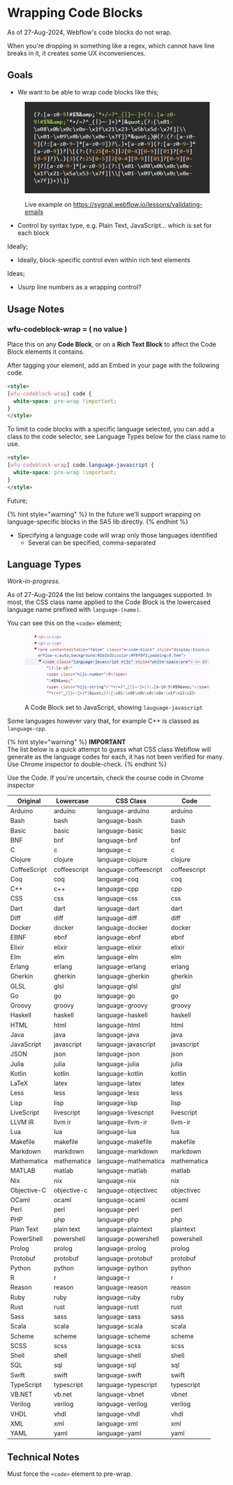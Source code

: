 # Wrapping Code Blocks

As of 27-Aug-2024, Webflow's code blocks do not wrap. &#x20;

When you're dropping in something like a regex, which cannot have line breaks in it, it creates some UX inconveniences.&#x20;

## Goals

* We want to be able to wrap code blocks like this;&#x20;

<figure><img src="../../.gitbook/assets/image.png" alt=""><figcaption><p>Live example on <a href="https://sygnal.webflow.io/lessons/validating-emails">https://sygnal.webflow.io/lessons/validating-emails</a></p></figcaption></figure>

* Control by syntax type, e.g. Plain Text, JavaScript... which is set for each block&#x20;

Ideally;

* Ideally, block-specific control even within rich text elements&#x20;

Ideas;&#x20;

* Usurp line numbers as a wrapping control?&#x20;



## Usage Notes

### wfu-codeblock-wrap = ( no value )

Place this on any **Code Block**, or on a **Rich Text Block** to affect the Code Block elements it contains. &#x20;

After tagging your element, add an Embed in your page with the following code.

```html
<style>
[wfu-codeblock-wrap] code {
  white-space: pre-wrap !important;
}
</style>
```

To limit to code blocks with a specific language selected, you can add a class to the code selector, see Language Types below for the class name to use.&#x20;

```html
<style>
[wfu-codeblock-wrap] code.language-javascript {
  white-space: pre-wrap !important;
}
</style>
```

Future;

{% hint style="warning" %}
In the future we'll support wrapping on language-specific blocks in the SA5 lib directly.
{% endhint %}

* Specifying a language code will wrap only those languages identified
  * Several can be specified, comma-separated





## Language Types

_Work-in-progress._&#x20;

As of 27-Aug-2024 the list below contains the languages supported.  In most, the CSS class name applied to the Code Block is the lowercased language name prefixed with `language-(name)`.&#x20;

You can see this on the `<code>` element;

<figure><img src="../../.gitbook/assets/image (2).png" alt=""><figcaption><p>A Code Block set to JavaScript, showing <code>lauguage-javascript</code></p></figcaption></figure>

Some languages however vary that, for example C++ is classed as `language-cpp`.&#x20;

{% hint style="warning" %}
**IMPORTANT**\
The list below is a quick attempt to guess what CSS class Webflow will generate as the language codes for each, it has not been verified for many.  Use Chrome inspector to double-check.&#x20;
{% endhint %}

Use the Code.  If you're uncertain, check the course code in Chrome inspector

| Original     | Lowercase    | CSS Class             | Code         |
| ------------ | ------------ | --------------------- | ------------ |
| Arduino      | arduino      | language-arduino      | arduino      |
| Bash         | bash         | language-bash         | bash         |
| Basic        | basic        | language-basic        | basic        |
| BNF          | bnf          | language-bnf          | bnf          |
| C            | c            | language-c            | c            |
| Clojure      | clojure      | language-clojure      | clojure      |
| CoffeeScript | coffeescript | language-coffeescript | coffeescript |
| Coq          | coq          | language-coq          | coq          |
| C++          | c++          | language-cpp          | cpp          |
| CSS          | css          | language-css          | css          |
| Dart         | dart         | language-dart         | dart         |
| Diff         | diff         | language-diff         | diff         |
| Docker       | docker       | language-docker       | docker       |
| EBNF         | ebnf         | language-ebnf         | ebnf         |
| Elixir       | elixir       | language-elixir       | elixir       |
| Elm          | elm          | language-elm          | elm          |
| Erlang       | erlang       | language-erlang       | erlang       |
| Gherkin      | gherkin      | language-gherkin      | gherkin      |
| GLSL         | glsl         | language-glsl         | glsl         |
| Go           | go           | language-go           | go           |
| Groovy       | groovy       | language-groovy       | groovy       |
| Haskell      | haskell      | language-haskell      | haskell      |
| HTML         | html         | language-html         | html         |
| Java         | java         | language-java         | java         |
| JavaScript   | javascript   | language-javascript   | javascript   |
| JSON         | json         | language-json         | json         |
| Julia        | julia        | language-julia        | julia        |
| Kotlin       | kotlin       | language-kotlin       | kotlin       |
| LaTeX        | latex        | language-latex        | latex        |
| Less         | less         | language-less         | less         |
| Lisp         | lisp         | language-lisp         | lisp         |
| LiveScript   | livescript   | language-livescript   | livescript   |
| LLVM IR      | llvm ir      | language-llvm-ir      | llvm-ir      |
| Lua          | lua          | language-lua          | lua          |
| Makefile     | makefile     | language-makefile     | makefile     |
| Markdown     | markdown     | language-markdown     | markdown     |
| Mathematica  | mathematica  | language-mathematica  | mathematica  |
| MATLAB       | matlab       | language-matlab       | matlab       |
| Nix          | nix          | language-nix          | nix          |
| Objective-C  | objective-c  | language-objectivec   | objectivec   |
| OCaml        | ocaml        | language-ocaml        | ocaml        |
| Perl         | perl         | language-perl         | perl         |
| PHP          | php          | language-php          | php          |
| Plain Text   | plain text   | language-plaintext    | plaintext    |
| PowerShell   | powershell   | language-powershell   | powershell   |
| Prolog       | prolog       | language-prolog       | prolog       |
| Protobuf     | protobuf     | language-protobuf     | protobuf     |
| Python       | python       | language-python       | python       |
| R            | r            | language-r            | r            |
| Reason       | reason       | language-reason       | reason       |
| Ruby         | ruby         | language-ruby         | ruby         |
| Rust         | rust         | language-rust         | rust         |
| Sass         | sass         | language-sass         | sass         |
| Scala        | scala        | language-scala        | scala        |
| Scheme       | scheme       | language-scheme       | scheme       |
| SCSS         | scss         | language-scss         | scss         |
| Shell        | shell        | language-shell        | shell        |
| SQL          | sql          | language-sql          | sql          |
| Swift        | swift        | language-swift        | swift        |
| TypeScript   | typescript   | language-typescript   | typescript   |
| VB.NET       | vb.net       | language-vbnet        | vbnet        |
| Verilog      | verilog      | language-verilog      | verilog      |
| VHDL         | vhdl         | language-vhdl         | vhdl         |
| XML          | xml          | language-xml          | xml          |
| YAML         | yaml         | language-yaml         | yaml         |











## Technical Notes

Must force the `<code>` element to pre-wrap.

